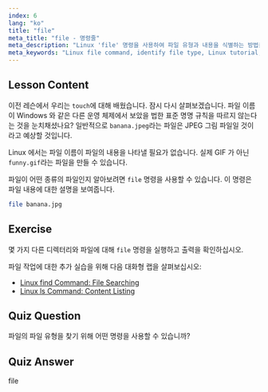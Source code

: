 ```yaml
---
index: 6
lang: "ko"
title: "file"
meta_title: "file - 명령줄"
meta_description: "Linux 'file' 명령을 사용하여 파일 유형과 내용을 식별하는 방법을 배우세요. 이 초보자 친화적인 가이드를 통해 Linux 파일 명명 규칙을 이해하세요."
meta_keywords: "Linux file command, identify file type, Linux tutorial, file naming, beginner Linux, Linux guide"
---
```


## Lesson Content

이전 레슨에서 우리는 `touch`에 대해 배웠습니다. 잠시 다시 살펴보겠습니다. 파일 이름이 Windows 와 같은 다른 운영 체제에서 보았을 법한 표준 명명 규칙을 따르지 않는다는 것을 눈치채셨나요? 일반적으로 `banana.jpeg`라는 파일은 JPEG 그림 파일일 것이라고 예상할 것입니다.

Linux 에서는 파일 이름이 파일의 내용을 나타낼 필요가 없습니다. 실제 GIF 가 아닌 `funny.gif`라는 파일을 만들 수 있습니다.

파일이 어떤 종류의 파일인지 알아보려면 `file` 명령을 사용할 수 있습니다. 이 명령은 파일 내용에 대한 설명을 보여줍니다.

```bash
file banana.jpg
```

## Exercise

몇 가지 다른 디렉터리와 파일에 대해 `file` 명령을 실행하고 출력을 확인하십시오.

파일 작업에 대한 추가 실습을 위해 다음 대화형 랩을 살펴보십시오:

- [Linux find Command: File Searching](https://labex.io/ko/labs/linux-linux-find-command-file-searching-219191)
- [Linux ls Command: Content Listing](https://labex.io/ko/labs/linux-linux-ls-command-content-listing-219205)

## Quiz Question

파일의 파일 유형을 찾기 위해 어떤 명령을 사용할 수 있습니까?

## Quiz Answer

file
